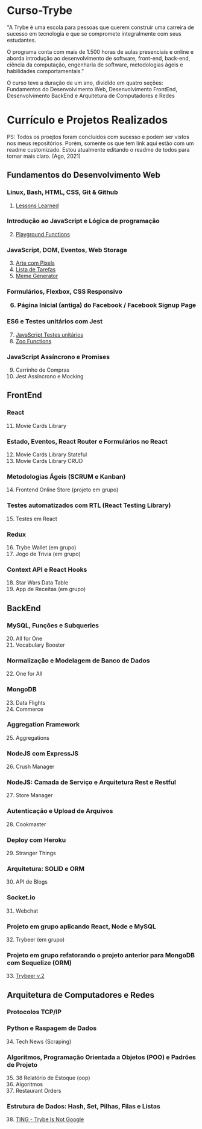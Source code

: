 # Curso-Trybe

<p>"A Trybe é uma escola para pessoas que querem construir uma carreira de sucesso em tecnologia e que se compromete integralmente com seus estudantes.</p>
<p>O programa conta com mais de 1.500 horas de aulas presenciais e online e aborda introdução ao desenvolvimento de software, front-end, back-end, ciência da computação, engenharia de software, metodologias ágeis e habilidades comportamentais."</p>
<p>O curso teve a duração de um ano, dividido em quatro seções: Fundamentos do Desenvolvimento Web, Desenvolvimento FrontEnd, Desenvolvimento BackEnd e Arquitetura de Computadores e Redes</p>

<h1>Currículo e Projetos Realizados</h1>
PS: Todos os proejtos foram concluídos com sucesso e podem ser vistos nos meus repositórios. Porém, somente os que tem link aqui estão com um readme customizado. Estou atualmente editando o readme de todos para tornar mais claro. (Ago, 2021)

<h2>Fundamentos do Desenvolvimento Web</h2>

<h3>Linux, Bash, HTML, CSS, Git & Github</h3>

01. <a href="https://github.com/ricardorosa-dev/01-Project-Lessons-Learned">Lessons Learned</a>

<h3>Introdução ao JavaScript e Lógica de programação</h3>

02. <a href="https://github.com/ricardorosa-dev/02-Project-Playground-Functions">Playground Functions</a>

<h3>JavaScript, DOM, Eventos, Web Storage</h3>

03. <a href="https://github.com/ricardorosa-dev/03-Project-Pixels-Art">Arte com Pixels</a>
04. <a href="https://github.com/ricardorosa-dev/04-Project-Todo-List">Lista de Tarefas</a>
05. <a href="https://github.com/ricardorosa-dev/05-Project-Meme-Generator">Meme Generator</a>

<h3>Formulários, Flexbox, CSS Responsivo

06. Página Inicial (antiga) do Facebook / Facebook Signup Page

<h3>ES6 e Testes unitários com Jest</h3>

07. <a href="https://github.com/ricardorosa-dev/07-JavaScript-Unit-Tests">JavaScript Testes unitários</a>
08. <a href="https://github.com/ricardorosa-dev/08-Zoo-Functions">Zoo Functions</a>

<h3>JavaScript Assíncrono e Promises</h3>

09. Carrinho de Compras
10. Jest Assíncrono e Mocking

<h2>FrontEnd</h2>

<h3>React</h3>

11. Movie Cards Library

<h3>Estado, Eventos, React Router e Formulários no React</h3>

12. Movie Cards Library Stateful
13. Movie Cards Library CRUD

<h3>Metodologias Ágeis (SCRUM e Kanban)</h3>

14. Frontend Online Store (projeto em grupo)

<h3>Testes automatizados com RTL (React Testing Library)</h3>

15. Testes em React

<h3>Redux</h3>

16. Trybe Wallet (em grupo)
17. Jogo de Trivia (em grupo)

<h3>Context API e React Hooks</h3>

18. Star Wars Data Table
19. App de Receitas (em grupo)

<h2>BackEnd</h2>

<h3>MySQL, Funções e Subqueries</h3>

20. All for One
21. Vocabulary Booster

<h3> Normalização e Modelagem de Banco de Dados</h3>

22. One for All

<h3>MongoDB</h3>

23. Data Flights
24. Commerce

<h3>Aggregation Framework</h3>

25. Aggregations

<h3>NodeJS com ExpressJS</h3>

26. Crush Manager

<h3>NodeJS: Camada de Serviço e Arquitetura Rest e Restful</h3>

27. Store Manager

<h3>Autenticação e Upload de Arquivos</h3>

28. Cookmaster

<h3>Deploy com Heroku</h3>

29. Stranger Things

<h3>Arquitetura: SOLID e ORM</h3>

30. API de Blogs

<h3>Socket.io</h3>

31. Webchat

<h3>Projeto em grupo aplicando React, Node e MySQL</h3>

32. Trybeer (em grupo)

<h3>Projeto em grupo refatorando o projeto anterior para MongoDB com Sequelize (ORM)</h3>

33. <a href="https://github.com/ricardorosa-dev/33-Trybeer-v2">Trybeer v.2</a>

<h2>Arquitetura de Computadores e Redes</h2>

<h3>Protocolos TCP/IP</h3>

<h3>Python e Raspagem de Dados</h3>

34. Tech News (Scraping)

<h3> Algoritmos, Programação Orientada a Objetos (POO) e Padrões de Projeto</h3>

35. 38 Relatório de Estoque (oop)
36. Algoritmos
37. Restaurant Orders

<h3>Estrutura de Dados: Hash, Set, Pilhas, Filas e Listas</h3>

38. <a href="https://github.com/ricardorosa-dev/38-Project-TING">TING - Trybe Is Not Google</a>
